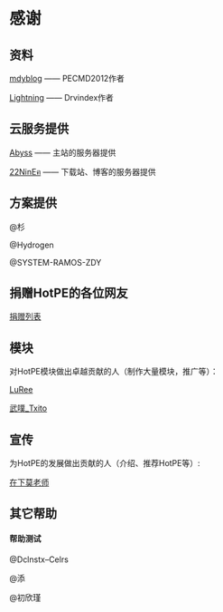 # 感谢
## 资料
[mdyblog](http://bbs.wuyou.net/forum.php?mod=viewthread&tid=205402 "mdyblog") —— PECMD2012作者

[Lightning](http://bbs.c3.wuyou.net/home.php?mod=space&uid=757909)  —— Drvindex作者

## 云服务提供
[Abyss](https://www.rsnocsi.cn/ "Abyss") —— 主站的服务器提供

[22NinEฅ](https://space.bilibili.com/66954389 "22NinEฅ") —— 下载站、博客的服务器提供

## 方案提供
@杉

@Hydrogen

@SYSTEM-RAMOS-ZDY

## 捐赠HotPE的各位网友
[捐赠列表](https://wiki.hotpe.top/#/overview/donate)

## 模块

对HotPE模块做出卓越贡献的人（制作大量模块，推广等）：

[LuRee](https://space.bilibili.com/1362479852 "LuRee")

[武噗_Txito](https://www.bilibili.com/video/BV1Vi4y1f7UV "武噗_Txito")

## 宣传

为HotPE的发展做出贡献的人（介绍、推荐HotPE等）:

[在下莫老师](https://www.bilibili.com/video/BV1k5411176A)

## 其它帮助

#### 帮助测试
@Dclnstx–Celrs

@添

@初欣瑾
